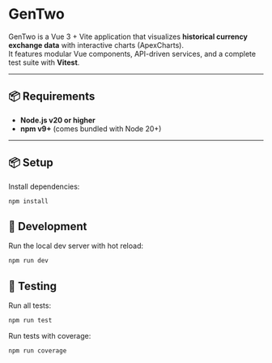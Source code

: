 # GenTwo

GenTwo is a Vue 3 + Vite application that visualizes **historical currency exchange data** with interactive charts (ApexCharts).  
It features modular Vue components, API-driven services, and a complete test suite with **Vitest**.

---

## 📦 Requirements

- **Node.js v20 or higher**
- **npm v9+** (comes bundled with Node 20+)

---

## 📦 Setup

Install dependencies:

```bash
npm install
```

## 🚀 Development

Run the local dev server with hot reload:

```bash
npm run dev
```

## 🧪 Testing

Run all tests:

```bash
npm run test
```

Run tests with coverage:

```bash
npm run coverage
```
